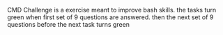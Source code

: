 CMD Challenge is a exercise meant to improve bash skills. the tasks turn green when first set of 9 questions are answered. then the next set of 9 questions before the next task turns green
